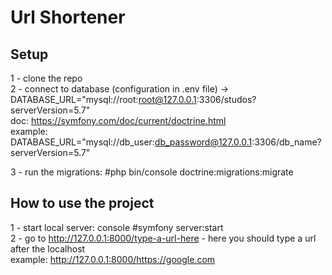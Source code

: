 # Url Shortener

## Setup

1 - clone the repo  
2 - connect to database (configuration in .env file) -> DATABASE_URL="mysql://root:root@127.0.0.1:3306/studos?serverVersion=5.7"  
doc: https://symfony.com/doc/current/doctrine.html  
example: DATABASE_URL="mysql://db_user:db_password@127.0.0.1:3306/db_name?serverVersion=5.7"    

3 - run the migrations: #php bin/console doctrine:migrations:migrate    

## How to use the project  

1 - start local server: console #symfony server:start  
2 - go to http://127.0.0.1:8000/type-a-url-here - here you should type a url after the localhost  
example: http://127.0.0.1:8000/https://google.com   
 
